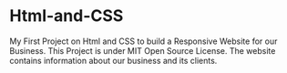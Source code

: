 # Html-and-CSS
My First Project on Html and CSS to build a Responsive Website for our Business.
This Project is under MIT Open Source License.
The website contains information about our business and its clients.

